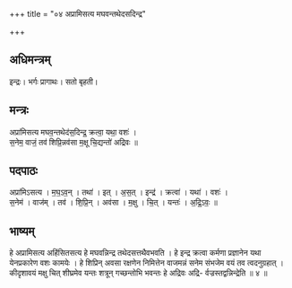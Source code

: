+++
title = "०४ अप्रामिसत्य मघवन्तथेदसदिन्द्र"

+++
## अधिमन्त्रम्
इन्द्रः। भर्गः प्रागाथः। सतो बृहती।

## मन्त्रः
अप्रा॑मिसत्य मघव॒न्तथेद॑स॒दिन्द्र॒ क्रत्वा॒ यथा॒ वशः॑ ।  
स॒नेम॒ वाजं॒ तव॑ शिप्रि॒न्नव॑सा म॒क्षू चि॒द्यन्तो॑ अद्रिवः ॥

## पदपाठः
अप्रा॑मिऽसत्य । म॒घ॒ऽव॒न् । तथा॑ । इत् । अ॒स॒त् । इन्द्र॑ । क्रत्वा॑ । यथा॑ । वशः॑ ।  
स॒नेम॑ । वाज॑म् । तव॑ । शि॒प्रि॒न् । अव॑सा । म॒क्षु । चि॒त् । यन्तः॑ । अ॒द्रि॒ऽवः॒ ॥

## भाष्यम्
हे अप्रामिसत्य अहिंसितसत्य हे मघवन्निन्द्र तथेदसत्तथैवभवति । हे इन्द्र क्रत्वा कर्मणा प्रज्ञानेन यथा येनप्रकारेण वशः कामयेः । हे शिप्रिन् अवसा रक्षणेन निमित्तेन वाजमन्नं सनेम संभजेम वयं तव त्वदनुग्रहात् । कीदृशावयं मक्षु चित् शीघ्रमेव यन्तः शत्रून् गच्छन्तोभि भवन्तः हे अद्रिवः अद्रि- र्वज्रस्तद्वन्निन्द्रेति ॥ ४ ॥